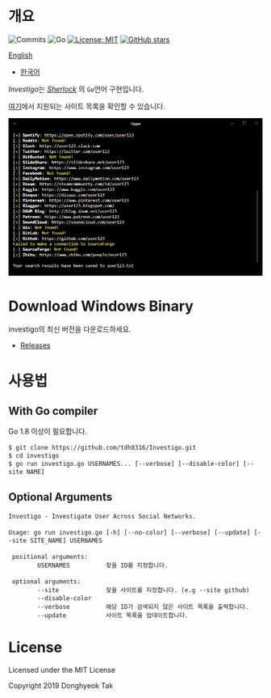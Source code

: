 # 개요

![Commits](https://img.shields.io/github/commit-activity/m/tdh8316/Investigo.svg?label=Commits&style=popout)
![Go](https://img.shields.io/badge/Go-%3E%3D1.8-blue.svg)
[![License: MIT](https://img.shields.io/badge/License-MIT-green.svg)](https://opensource.org/licenses/MIT)
[![GitHub stars](https://img.shields.io/github/stars/tdh8316/Investigo.svg?style=social)](https://github.com/tdh8316/Investigo/stargazers)

  [English](./README.MD) 
  
+ [한국어](./README-ko_kr.MD)

*Investigo*는 *[Sherlock](https://sherlock-project.github.io/)* 의 `Go`언어 구현입니다.

[여기](./sites.md)에서 지원되는 사이트 목록을 확인할 수 있습니다.

![screenshot](./docs/sample.png)

# Download Windows Binary
investigo의 최신 버전을 다운로드하세요.
 - [Releases](https://github.com/tdh8316/Investigo/releases)

# 사용법
## With Go compiler
Go 1.8 이상이 필요합니다.
```
$ git clone https://github.com/tdh8316/Investigo.git
$ cd investigo
$ go run investigo.go USERNAMES... [--verbose] [--disable-color] [--site NAME]
```

## Optional Arguments
```
Investigo - Investigate User Across Social Networks.

Usage: go run investigo.go [-h] [--no-color] [--verbose] [--update] [--site SITE_NAME] USERNAMES

 positional arguments:
        USERNAMES          찾을 ID를 지정합니다.

 optional arguments:
        --site             찾을 사이트를 지정합니다. (e.g --site github)
        --disable-color
        --verbose          해당 ID가 검색되지 않은 사이트 목록을 출력합니다.
        --update           사이트 목록을 업데이트합니다.
```

# License
Licensed under the MIT License

Copyright 2019 Donghyeok Tak
